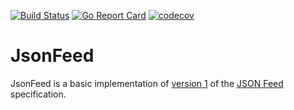 
[![Build Status](https://travis-ci.org/jsvensson/jsonfeed.svg?branch=master)](https://travis-ci.org/jsvensson/jsonfeed)
[![Go Report Card](https://goreportcard.com/badge/github.com/jsvensson/jsonfeed)](https://goreportcard.com/report/github.com/jsvensson/jsonfeed)
[![codecov](https://codecov.io/gh/jsvensson/jsonfeed/branch/master/graph/badge.svg)](https://codecov.io/gh/jsvensson/jsonfeed)

# JsonFeed

JsonFeed is a basic implementation of [version 1][jsonfeedv1] of the [JSON Feed][jsonfeed] specification.

[jsonfeed]:https://jsonfeed.org/
[jsonfeedv1]:https://jsonfeed.org/version/1
